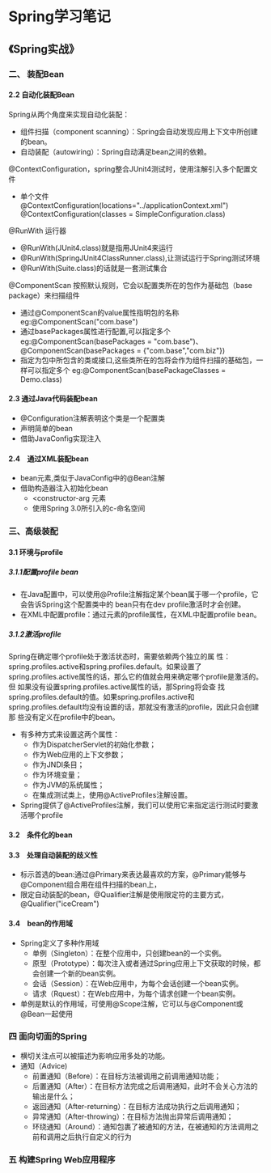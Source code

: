 # Spring学习笔记
## 《Spring实战》
### 二、 装配Bean
#### 2.2 自动化装配Bean
Spring从两个角度来实现自动化装配：
- 组件扫描（component scanning）：Spring会自动发现应用上下文中所创建的bean。
- 自动装配（autowiring）：Spring自动满足bean之间的依赖。   

@ContextConfiguration，spring整合JUnit4测试时，使用注解引入多个配置文件  
- 单个文件  
    @ContextConfiguration(locations="../applicationContext.xml")
    @ContextConfiguration(classes = SimpleConfiguration.class)

@RunWith 运行器
- @RunWith(JUnit4.class)就是指用JUnit4来运行
- @RunWith(SpringJUnit4ClassRunner.class),让测试运行于Spring测试环境
- @RunWith(Suite.class)的话就是一套测试集合

@ComponentScan 按照默认规则，它会以配置类所在的包作为基础包（base package）来扫描组件
- 通过@ComponentScan的value属性指明包的名称 eg:@ComponentScan("com.base")
- 通过basePackages属性进行配置,可以指定多个 eg:@ComponentScan(basePackages = "com.base")、@ComponentScan(basePackages = {"com.base","com.biz"})
- 指定为包中所包含的类或接口,这些类所在的包将会作为组件扫描的基础包，一样可以指定多个 eg:@ComponentScan(basePackageClasses = Demo.class)

#### 2.3 通过Java代码装配bean
- @Configuration注解表明这个类是一个配置类
- 声明简单的bean
- 借助JavaConfig实现注入

#### 2.4　通过XML装配bean
- bean元素,类似于JavaConfig中的@Bean注解
- 借助构造器注入初始化bean
    - <constructor-arg 元素
    - 使用Spring 3.0所引入的c-命名空间
### 三、高级装配
#### 3.1 环境与profile
##### 3.1.1配置profile bean
- 在Java配置中，可以使用@Profile注解指定某个bean属于哪一个profile，它会告诉Spring这个配置类中的
bean只有在dev profile激活时才会创建。
- 在XML中配置profile：通过<beans>元素的profile属性，在XML中配置profile bean。
##### 3.1.2激活profile
Spring在确定哪个profile处于激活状态时，需要依赖两个独立的属
性：spring.profiles.active和spring.profiles.default。如果设置了
spring.profiles.active属性的话，那么它的值就会用来确定哪个profile是激活的。但
如果没有设置spring.profiles.active属性的话，那Spring将会查
找spring.profiles.default的值。如果spring.profiles.active和
spring.profiles.default均没有设置的话，那就没有激活的profile，因此只会创建那
些没有定义在profile中的bean。
- 有多种方式来设置这两个属性：
    - 作为DispatcherServlet的初始化参数；
    - 作为Web应用的上下文参数；
    - 作为JNDI条目；
    - 作为环境变量；
    - 作为JVM的系统属性；
    - 在集成测试类上，使用@ActiveProfiles注解设置。
- Spring提供了@ActiveProfiles注解，我们可以使用它来指定运行测试时要激活哪个profile
#### 3.2　条件化的bean
#### 3.3　处理自动装配的歧义性
- 标示首选的bean:通过@Primary来表达最喜欢的方案，@Primary能够与@Component组合用在组件扫描的bean上，
- 限定自动装配的bean，@Qualifier注解是使用限定符的主要方式，@Qualifier("iceCream")
#### 3.4　bean的作用域
- Spring定义了多种作用域
    - 单例（Singleton）：在整个应用中，只创建bean的一个实例。
    - 原型（Prototype）：每次注入或者通过Spring应用上下文获取的时候，都会创建一个新的bean实例。
    - 会话（Session）：在Web应用中，为每个会话创建一个bean实例。
    - 请求（Rquest）：在Web应用中，为每个请求创建一个bean实例。
- 单例是默认的作用域，可使用@Scope注解，它可以与@Component或@Bean一起使用
### 四 面向切面的Spring
- 横切关注点可以被描述为影响应用多处的功能。
- 通知（Advice)
    - 前置通知（Before）：在目标方法被调用之前调用通知功能；
    - 后置通知（After）：在目标方法完成之后调用通知，此时不会关心方法的输出是什么；
    - 返回通知（After-returning）：在目标方法成功执行之后调用通知；
    - 异常通知（After-throwing）：在目标方法抛出异常后调用通知；
    - 环绕通知（Around）：通知包裹了被通知的方法，在被通知的方法调用之前和调用之后执行自定义的行为
### 五 构建Spring Web应用程序